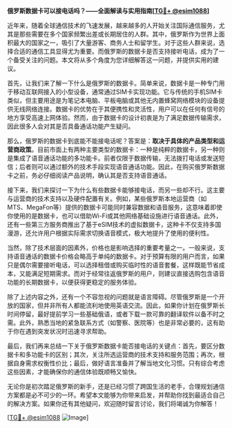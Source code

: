 **俄罗斯数据卡可以接电话吗？——全面解读与实用指南[[TG💪+ @esim1088](https://t.me/s/esim1088)]**

近年来，随着全球通信技术的飞速发展，越来越多的人开始关注国际通信服务，尤其是那些需要在多个国家频繁出差或长期居住的人群。其中，俄罗斯作为世界上面积最大的国家之一，吸引了大量游客、商务人士和留学生。对于这些人群来说，选择合适的通信工具显得尤为重要。而俄罗斯的数据卡是否支持接听电话，成为了一个备受关注的问题。本文将从多个角度为您详细解答这一问题，并提供实用的建议。

首先，让我们来了解一下什么是俄罗斯的数据卡。简单来说，数据卡是一种专门用于移动互联网接入的小型设备，通常通过SIM卡实现功能。它与传统的手机SIM卡类似，但主要用途是为笔记本电脑、平板电脑或其他无内置蜂窝网络模块的设备提供无线网络连接。数据卡的优势在于其便携性和灵活性，用户可以在任何有信号的地方享受高速上网体验。然而，由于数据卡的设计初衷是为了满足数据传输需求，因此很多人会对其是否具备通话功能产生疑问。

那么，俄罗斯的数据卡到底能不能接电话呢？答案是：**取决于具体的产品类型和运营商政策**。目前市面上有两种主要类型的数据卡：一种是纯粹的数据卡，另一种则是集成了语音通话功能的多功能卡。前者仅限于数据传输，无法拨打电话或发送短信；后者则可以通过额外的技术手段实现语音通话功能。因此，在购买俄罗斯数据卡之前，务必仔细阅读产品说明，确认其是否支持语音通话。

接下来，我们来探讨一下为什么有些数据卡能够接电话，而另一些却不行。这主要与运营商的技术支持以及硬件配置有关。例如，某些俄罗斯本地运营商（如MTS、MegaFon等）提供的数据卡可能同时兼容数据和语音服务，这意味着即使你使用的是数据卡，也可以借助Wi-Fi或其他网络基础设施进行语音通话。此外，还有一些第三方服务商推出了基于eSIM技术的虚拟数据卡，这种卡不仅支持多国漫游，还允许用户根据实际需求切换语音模式，极大地提升了使用的便利性。

当然，除了技术层面的因素外，价格也是影响选择的重要考量之一。一般来说，支持语音通话的数据卡价格会略高于单纯的数据卡。对于预算有限的用户而言，如果只是偶尔需要接听电话，可以选择租借或购买临时性的语音套餐，这样既能节省成本，又能满足短期需求。而对于经常往返俄罗斯的用户，则建议直接选购包含语音功能的长期数据卡，以便获得更稳定的服务体验。

除了上述内容之外，还有一个不容忽视的问题就是语言障碍。尽管俄罗斯是一个开放的国家，但并非所有人都能流利地使用英语交流。因此，如果你计划在俄罗斯长时间停留，最好提前学习一些基础俄语，或者下载一款可靠的翻译软件以备不时之需。此外，熟悉当地的紧急联系方式（如警察、医院等）也是非常必要的，这有助于你在遇到突发状况时迅速寻求帮助。

最后，我们再来总结一下关于俄罗斯数据卡能否接电话的关键点：首先，要区分数据卡和多功能卡的区别；其次，关注所选运营商的技术支持和服务范围；再次，根据自身需求权衡性价比；最后，做好语言准备并了解当地文化习惯。只有综合考虑这些因素，才能确保你的通信体验既顺畅又愉快。

无论你是初次踏足俄罗斯的新手，还是已经习惯了跨国生活的老手，合理规划通信方案都是必不可少的一环。希望本文能够为你带来启发，并帮助你找到最适合自己的解决方案。如果你还有其他疑问，欢迎随时留言讨论，我们将竭诚为你解答！

[[TG💪+ @esim1088](https://t.me/s/esim1088) ![Image](https://i.postimg.cc/4NQfJmqS/Snipaste-2025-05-13-00-14-12.png)]